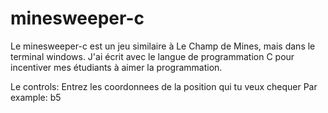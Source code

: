# minesweeper-c
Le minesweeper-c est un jeu similaire à Le Champ de Mines, mais dans le terminal windows.
J'ai écrit avec le langue de programmation C pour incentiver mes étudiants à aimer la programmation.

Le controls:
  Entrez les coordonnees de la position qui tu veux chequer
  Par example: b5
